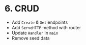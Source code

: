 # 6. CRUD

- Add `Create` & `Get` endpoints
- Add `ServeHTTP` method with router
- Update `Handler` in `main`
- Remove seed data

